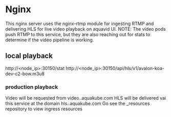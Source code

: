 # Nginx

This nginx server uses the nginx-rtmp module for ingesting RTMP and delivering HLS for live video playback on aquavid UI.
NOTE:  The video pods push RTMP to this service, but they are also reaching out for stats to determine if the video pipeline is working.

## local playback ###
http://<node_ip>:30150/stat
http://<node_ip>:30150/api/hls/v1/avalon-koa-dev-c2-bow.m3u8


### production playback ###
Video will be requested from video.<operatingsite>.aquakube.com
HLS will be delivered vai this service at the domain hls.<operatingsite>.aquakube.com
Go see the <operatingsite>_resources repository to view ingress resources
